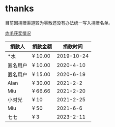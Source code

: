 # thanks
目前因捐赠渠道较为零散还没有办法统一写入捐赠名单。

[炸毛获奖情况](https://github.com/zhamao-robot/thanks/blob/master/reward.md)

| 捐款人 | 捐款金额 | 捐款时间 |
| --- | --- | --- |
| \*水 | ¥ 10.00 | 2019-10-24 |
| 匿名用户 | ¥ 10.00 | 2020-4-10 |
| 匿名用户 | ¥ 15.00 | 2020-6-19 |
| Alan | ¥ 30.00 | 2021-2-2 |
| Miu | ¥ 66.66 | 2021-2-20 |
| 小时光 | ¥ 10 | 2021-2-25 |
| Miu | ¥ 50 | 2021-6-6 |
| 七七 | ¥ 3 | 2023-2-11 |
